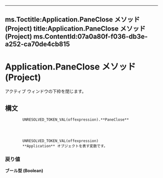 

---
ms.Toctitle:Application.PaneClose メソッド (Project)
title:Application.PaneClose メソッド (Project)
ms.ContentId:07a0a80f-f036-db3e-a252-ca70de4cb815
---
# Application.PaneClose メソッド (Project)




アクティブ ウィンドウの下枠を閉じます。

## 構文

            UNRESOLVED_TOKEN_VAL(offexpression).**PaneClose**




            UNRESOLVED_TOKEN_VAL(offexpression)
            **Application** オブジェクトを表す変数です。

### 戻り値
**ブール型 (Boolean)**






